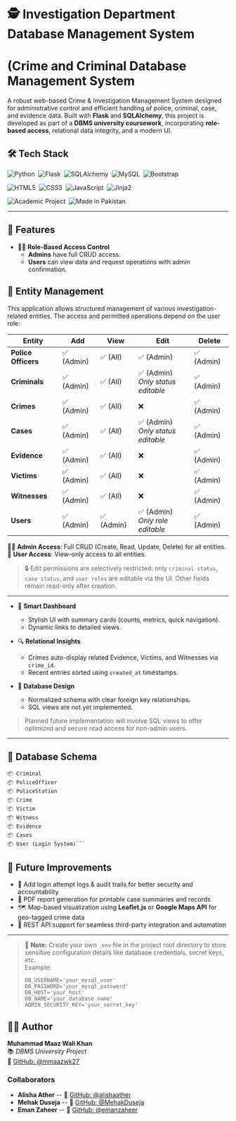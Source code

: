 # 🕵️ Investigation Department Database Management System 
# (Crime and Criminal Database Management System

A robust web-based Crime & Investigation Management System designed for administrative control and efficient handling of police, criminal, case, and evidence data. Built with **Flask** and **SQLAlchemy**, this project is developed as part of a **DBMS university coursework**, incorporating **role-based access**, relational data integrity, and a modern UI.

## 🛠 Tech Stack

![Python](https://img.shields.io/badge/Python-3.11-3776AB?style=for-the-badge&logo=python&logoColor=white)&nbsp;
![Flask](https://img.shields.io/badge/Flask-Web_Framework-000000?style=for-the-badge&logo=flask&logoColor=white)&nbsp;
![SQLAlchemy](https://img.shields.io/badge/SQLAlchemy-ORM-FCA121?style=for-the-badge&logo=sqlalchemy&logoColor=white)&nbsp;
![MySQL](https://img.shields.io/badge/MySQL-Database-4479A1?style=for-the-badge&logo=mysql&logoColor=white)&nbsp;
![Bootstrap](https://img.shields.io/badge/Bootstrap-5-7952B3?style=for-the-badge&logo=bootstrap&logoColor=white)&nbsp;

![HTML5](https://img.shields.io/badge/HTML-5-E34F26?style=for-the-badge&logo=html5&logoColor=white)&nbsp;
![CSS3](https://img.shields.io/badge/CSS-3-1572B6?style=for-the-badge&logo=css3&logoColor=white)&nbsp;
![JavaScript](https://img.shields.io/badge/JavaScript-ES6-F7DF1E?style=for-the-badge&logo=javascript&logoColor=black)&nbsp;
![Jinja2](https://img.shields.io/badge/Jinja2-Templating-B41717?style=for-the-badge&logo=jinja&logoColor=white)&nbsp;

![Academic Project](https://img.shields.io/badge/License-Academic-blueviolet?style=for-the-badge&logo=bookstack&logoColor=white)&nbsp;
![Made in Pakistan](https://img.shields.io/badge/Made%20In-Pakistan-006600?style=for-the-badge&logo=pakistan&logoColor=white)


---

## 📌 Features

- 🧑‍⚖️ **Role-Based Access Control**
  - **Admins** have full CRUD access.
  - **Users** can view data and request operations with admin confirmation.

## 🧾 Entity Management

This application allows structured management of various investigation-related entities. The access and permitted operations depend on the user role:

| Entity            | Add         | View       | Edit                                          | Delete      |
|-------------------|-------------|------------|-----------------------------------------------|-------------|
| **Police Officers** | ✅ (Admin)  | ✅ (All)   | ✅ (Admin)                                     | ✅ (Admin)   |
| **Criminals**       | ✅ (Admin)  | ✅ (All)   | ✅ (Admin)<br>_Only status editable_          | ✅ (Admin)   |
| **Crimes**          | ✅ (Admin)  | ✅ (All)   | ❌                                            | ✅ (Admin)   |
| **Cases**           | ✅ (Admin)  | ✅ (All)   | ✅ (Admin)<br>_Only status editable_          | ✅ (Admin)   |
| **Evidence**        | ✅ (Admin)  | ✅ (All)   | ❌                                              | ✅ (Admin)   |
| **Victims**         | ✅ (Admin)  | ✅ (All)   | ❌                                              | ✅ (Admin)   |
| **Witnesses**       | ✅ (Admin)  | ✅ (All)   | ❌                                              | ✅ (Admin)   |
| **Users**           | ✅ (Admin)  | ✅ (Admin) | ✅ (Admin)<br>_Only role editable_            | ✅ (Admin)   |

🧑‍💼 **Admin Access**: Full CRUD (Create, Read, Update, Delete) for all entities.  
👤 **User Access**: View-only access to all entities.

> 🔒 Edit permissions are selectively restricted: only `criminal status`, `case status`, and `user roles` are editable via the UI. Other fields remain read-only after creation.

---

- 🧠 **Smart Dashboard**
  - Stylish UI with summary cards (counts, metrics, quick navigation).
  - Dynamic links to detailed views.

- 🔍 **Relational Insights**
  - Crimes auto-display related Evidence, Victims, and Witnesses via `crime_id`.
  - Recent entries sorted using `created_at` timestamps.

- 🧮 **Database Design**
  - Normalized schema with clear foreign key relationships.
  - SQL views are not yet implemented.  
> Planned future implementation will involve SQL views to offer optimized and secure read access for non-admin users.


---

## 🧱 Database Schema

```text
📦 Criminal
📦 PoliceOfficer
📦 PoliceStation
📦 Crime
📦 Victim
📦 Witness
📦 Evidence
📦 Cases
📦 User (Login System)```
```

## 🧠 Future Improvements

- 📜 Add login attempt logs & audit trails for better security and accountability  
- 🧾 PDF report generation for printable case summaries and records  
- 🗺️ Map-based visualization using **Leaflet.js** or **Google Maps API** for geo-tagged crime data  
- 🔌 REST API support for seamless third-party integration and automation

---
> 📄 **Note:** Create your own `.env` file in the project root directory to store sensitive configuration details like database credentials, secret keys, etc.  
> Example:
> ```
> DB_USERNAME='your_mysql_user'
> DB_PASSWORD='your_mysql_password'
> DB_HOST='your_host'
> DB_NAME='your_database_name'
> ADMIN_SECURITY_KEY='your_secret_key'
> ```

## 👨‍💻 Author 

**Muhammad Maaz Wali Khan**  
📚 _DBMS University Project_  
🔗 [GitHub: @mmaazwk27](https://github.com/mmaazwk27)
### Collaborators
- **Alisha Ather**
-- 🔗 [GitHub: @alishaather](https://github.com/alishaather)
- **Mehak Duseja**
-- 🔗 [GitHub: @MehakDuseja](https://github.com/MehakDuseja)
- **Eman Zaheer**
-- 🔗 [GitHub: @emanzaheer](https://github.com/emanzaheer)
  
